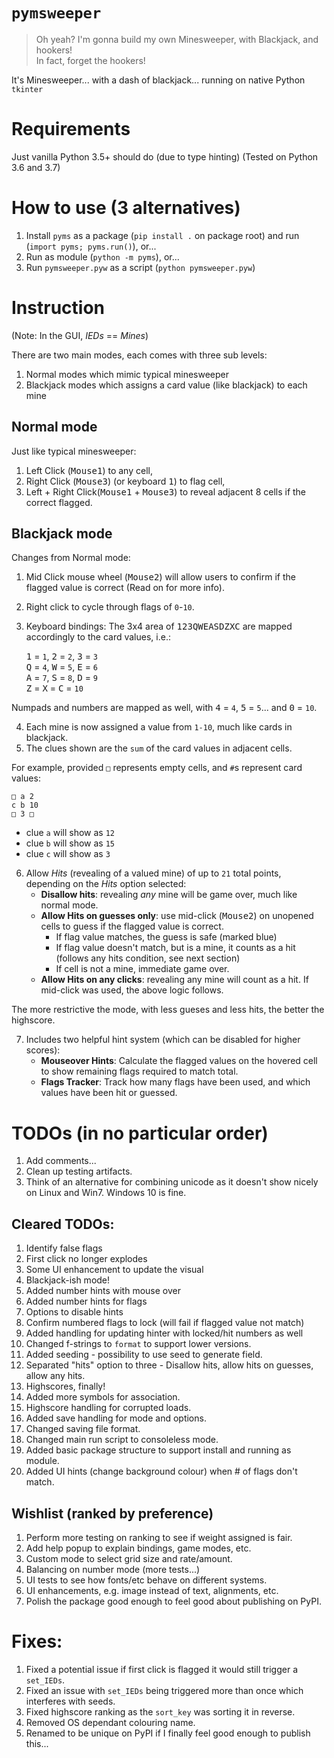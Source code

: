 # `pymsweeper`
> Oh yeah? I'm gonna build my own Minesweeper, with Blackjack, and hookers!  
> In fact, forget the hookers!

It's Minesweeper... with a dash of blackjack... running on native Python `tkinter`  

# Requirements
Just vanilla Python 3.5+ should do (due to type hinting)
(Tested on Python 3.6 and 3.7)

# How to use (3 alternatives)
1. Install `pyms` as a package (`pip install .` on package root) and run (`import pyms; pyms.run()`), or...  
2. Run as module (`python -m pyms`), or...  
3. Run `pymsweeper.pyw` as a script (`python pymsweeper.pyw`)  

# Instruction
(Note: In the GUI, *IEDs* == *Mines*)  

There are two main modes, each comes with three sub levels:
1. Normal modes which mimic typical minesweeper
2. Blackjack modes which assigns a card value (like blackjack) to each mine

## Normal mode
Just like typical minesweeper:

1. Left Click (<kbd>Mouse1</kbd>) to any cell,  
2. Right Click (<kbd>Mouse3</kbd>) (or keyboard <kbd>1</kbd>) to flag cell,  
3. Left + Right Click(<kbd>Mouse1</kbd> + <kbd>Mouse3</kbd>) to reveal adjacent 8 cells if the correct flagged.  

## Blackjack mode
Changes from Normal mode:

1. Mid Click mouse wheel (<kbd>Mouse2</kbd>) will allow users to confirm if the flagged value is correct (Read on for more info).  
2. Right click to cycle through flags of `0`-`10`.  
3. Keyboard bindings: The 3x4 area of <kbd>123QWEASDZXC</kbd> are mapped accordingly to the card values, i.e.:

    <kbd>1</kbd> = `1`,  <kbd>2</kbd> = `2`,  <kbd>3</kbd> = `3`  
    <kbd>Q</kbd> = `4`,  <kbd>W</kbd> = `5`,  <kbd>E</kbd> = `6`  
    <kbd>A</kbd> = `7`,  <kbd>S</kbd> = `8`,  <kbd>D</kbd> = `9`  
    <kbd>Z</kbd> = <kbd>X</kbd> = <kbd>C</kbd> = `10`  

Numpads and numbers are mapped as well, with <kbd>4</kbd> = `4`, <kbd>5</kbd> = `5`... and <kbd>0</kbd> = `10`.

4. Each mine is now assigned a value from `1-10`, much like cards in blackjack.  
5. The clues shown are the `sum` of the card values in adjacent cells.

For example, provided `□` represents empty cells, and `#`s represent card values:

    □ a 2
    c b 10
    □ 3 □

- clue `a` will show as `12`  
- clue `b` will show as `15`  
- clue `c` will show as `3`

6. Allow *Hits* (revealing of a valued mine) of up to `21` total points, depending on the *Hits* option selected:  
    - **Disallow hits**: revealing *any* mine will be game over, much like normal mode.  
    - **Allow Hits on guesses only**: use mid-click (<kbd>Mouse2</kbd>) on unopened cells to guess if the flagged value is correct.  
        - If flag value matches, the guess is safe (marked blue)  
        - If flag value doesn't match, but is a mine, it counts as a hit (follows any hits condition, see next section)  
        - If cell is not a mine, immediate game over.  
    - **Allow Hits on any clicks**: revealing any mine will count as a hit.  If mid-click was used, the above logic follows.

The more restrictive the mode, with less gueses and less hits, the better the highscore.

7. Includes two helpful hint system (which can be disabled for higher scores):
    - **Mouseover Hints**: Calculate the flagged values on the hovered cell to show remaining flags required to match total.  
    - **Flags Tracker**: Track how many flags have been used, and which values have been hit or guessed.

# TODOs (in no particular order)
1. Add comments... 
2. Clean up testing artifacts.  
3. Think of an alternative for combining unicode as it doesn't show nicely on Linux and Win7.  Windows 10 is fine.  

## Cleared TODOs:
1. Identify false flags  
2. First click no longer explodes  
3. Some UI enhancement to update the visual  
4. Blackjack-ish mode!  
5. Added number hints with mouse over  
6. Added number hints for flags  
7. Options to disable hints  
8. Confirm numbered flags to lock (will fail if flagged value not match)  
9. Added handling for updating hinter with locked/hit numbers as well  
10. Changed f-strings to `format` to support lower versions.  
11. Added seeding - possibility to use seed to generate field.  
12. Separated "hits" option to three - Disallow hits, allow hits on guesses, allow any hits.  
13. Highscores, finally!
14. Added more symbols for association.  
15. Highscore handling for corrupted loads.  
16. Added save handling for mode and options.  
17. Changed saving file format.  
18. Changed main run script to consoleless mode.    
19. Added basic package structure to support install and running as module.  
20. Added UI hints (change background colour) when # of flags don't match.  

## Wishlist (ranked by preference)
1. Perform more testing on ranking to see if weight assigned is fair.  
2. Add help popup to explain bindings, game modes, etc.  
3. Custom mode to select grid size and rate/amount.  
4. Balancing on number mode (more tests...)  
5. UI tests to see how fonts/etc behave on different systems.  
6. UI enhancements, e.g. image instead of text, alignments, etc.  
7. Polish the package good enough to feel good about publishing on PyPI.  

# Fixes:
1. Fixed a potential issue if first click is flagged it would still trigger a `set_IEDs`.  
2. Fixed an issue with `set_IEDs` being triggered more than once which interferes with seeds.  
3. Fixed highscore ranking as the `sort_key` was sorting it in reverse.  
4. Removed OS dependant colouring name.  
5. Renamed to be unique on PyPI if I finally feel good enough to publish this...  